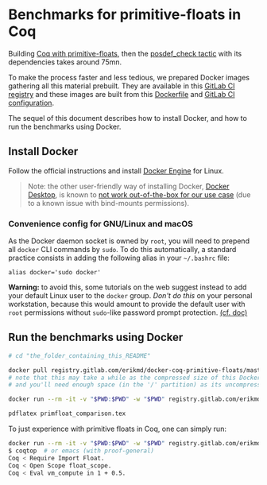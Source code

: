 # Benchmarks for primitive-floats in Coq

Building
[Coq with primitive-floats](https://github.com/coq/coq/pull/9867),
then the
[posdef_check tactic](https://github.com/validsdp/validsdp/blob/posdef_check/theories/posdef_check.v)
with its dependencies takes around 75mn.

To make the process faster and less tedious, we prepared Docker images
gathering all this material prebuilt. They are available in this
[GitLab CI registry](https://gitlab.com/erikmd/docker-coq-primitive-floats/container_registry)
and these images are built from this
[Dockerfile](https://gitlab.com/erikmd/docker-coq-primitive-floats/blob/1.0/Dockerfile)
and [GitLab CI configuration](https://gitlab.com/erikmd/docker-coq-primitive-floats/blob/1.0/.gitlab-ci.yml).

The sequel of this document describes how to install Docker, and how
to run the benchmarks using Docker.

## Install Docker

Follow the official instructions and install [Docker Engine](https://docs.docker.com/engine/install/#server) for Linux.

> Note: the other user-friendly way of installing Docker, [Docker Desktop](https://docs.docker.com/get-docker/#supported-platforms), is known to [not work out-of-the-box for our use case](https://forums.docker.com/t/bind-mount-permissions-unexpected-mounting-as-root-root/129328/4) (due to a known issue with bind-mounts permissions).

### Convenience config for GNU/Linux and macOS

As the Docker daemon socket is owned by `root`, you will need to
prepend all `docker` CLI commands by `sudo`.
To do this automatically, a standard practice consists in adding the
following alias in your `~/.bashrc` file:

    alias docker='sudo docker'

**Warning:** to avoid this, some tutorials on the web suggest instead
to add your default Linux user to the `docker` group. *Don't do this*
on your personal workstation, because this would amount to provide the
default user with `root` permissions without `sudo`-like password
prompt protection.
[(cf. doc)](https://docs.docker.com/engine/security/security/#docker-daemon-attack-surface)

## Run the benchmarks using Docker

```bash
# cd "the_folder_containing_this_README"

docker pull registry.gitlab.com/erikmd/docker-coq-primitive-floats/master_coq-8.15-validsdp-1.0.1
# note that this may take a while as the compressed size of this Docker image is 998 MB,
# and you'll need enough space (in the '/' partition) as its uncompressed size is 3.14 GB.

docker run --rm -it -v "$PWD:$PWD" -w "$PWD" registry.gitlab.com/erikmd/docker-coq-primitive-floats/master_coq-8.15-validsdp-1.0.1 ./run.sh

pdflatex primfloat_comparison.tex
```

To just experience with primitive floats in Coq, one can simply run:

```bash
docker run --rm -it -v "$PWD:$PWD" -w "$PWD" registry.gitlab.com/erikmd/docker-coq-primitive-floats/master_coq-8.15-validsdp-1.0.1
$ coqtop  # or emacs (with proof-general)
Coq < Require Import Float.
Coq < Open Scope float_scope.
Coq < Eval vm_compute in 1 + 0.5.
```
